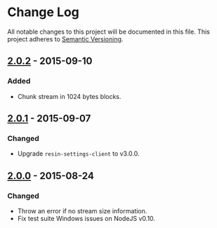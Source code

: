 # Change Log

All notable changes to this project will be documented in this file.
This project adheres to [Semantic Versioning](http://semver.org/).

## [2.0.2] - 2015-09-10

### Added

- Chunk stream in 1024 bytes blocks.

## [2.0.1] - 2015-09-07

### Changed

- Upgrade `resin-settings-client` to v3.0.0.

## [2.0.0] - 2015-08-24

### Changed

- Throw an error if no stream size information.
- Fix test suite Windows issues on NodeJS v0.10.

[2.0.2]: https://github.com/resin-io/resin-image-write/compare/v2.0.1...v2.0.2
[2.0.1]: https://github.com/resin-io/resin-image-write/compare/v2.0.0...v2.0.1
[2.0.0]: https://github.com/resin-io/resin-image-write/compare/v1.0.0...v2.0.0
